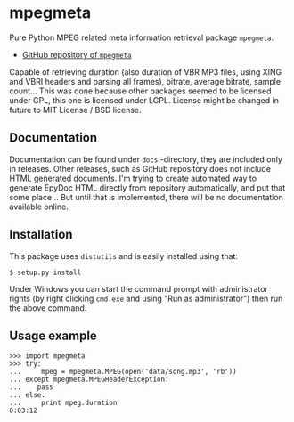 mpegmeta
========

Pure Python MPEG related meta information retrieval package `mpegmeta`.

 * [GitHub repository of `mpegmeta`](http://github.com/Ciantic/mpegmeta.git)

Capable of retrieving duration (also duration of VBR MP3 files, using XING and 
VBRI headers and parsing all frames), bitrate, average bitrate, sample count... 
This was done because other packages seemed to be licensed under GPL, this one 
is licensed under LGPL. License might be changed in future to MIT License / BSD 
license.

Documentation
-------------

Documentation can be found under `docs` -directory, they are included only
in releases. Other releases, such as GitHub repository does not include HTML
generated documents. I'm trying to create automated way to generate EpyDoc
HTML directly from repository automatically, and put that some place... But 
until that is implemented, there will be no documentation available online.

Installation
------------

This package uses `distutils` and is easily installed using that:

	$ setup.py install
	
Under Windows you can start the command prompt with administrator rights (by 
right clicking `cmd.exe` and using "Run as administrator") then run the above 
command.

Usage example
-------------

    >>> import mpegmeta
    >>> try:
    ...     mpeg = mpegmeta.MPEG(open('data/song.mp3', 'rb'))
    ... except mpegmeta.MPEGHeaderException:
    ...    pass
    ... else:
    ...     print mpeg.duration
    0:03:12
